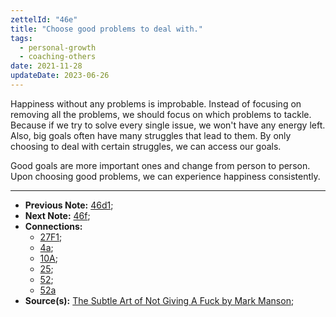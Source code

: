```yaml
---
zettelId: "46e"
title: "Choose good problems to deal with."
tags:
  - personal-growth
  - coaching-others
date: 2021-11-28
updateDate: 2023-06-26
---
```


Happiness without any problems is improbable. Instead of focusing on removing all the problems, we should focus on which problems to tackle. Because if we try to solve every single issue, we won't have any energy left. Also, big goals often have many struggles that lead to them. By only choosing to deal with certain struggles, we can access our goals.

Good goals are more important ones and change from person to person. Upon choosing good problems, we can experience happiness consistently.

---

- **Previous Note:** [46d1](/notes/46d1/);
- **Next Note:** [46f](/notes/46f/);
- **Connections:**
  - [27F1](/notes/27f1/);
  - [4a](/notes/4a/);
  - [10A](/notes/10a/);
  - [25](/notes/25/);
  - [52](/notes/52/);
  - [52a](/notes/52a/)
- **Source(s):** [The Subtle Art of Not Giving A Fuck by Mark Manson](/the-subtle-art-of-not-giving-a-fuck-by-mark-manson-book-summary-review-and-notes/);
